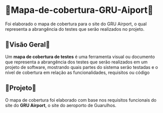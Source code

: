 # 📑Mapa-de-cobertura-GRU-Aiport📑 #
Foi elaborado o mapa de cobertura para o site do GRU Airport, o qual representa a abrangência do testes que serão realizados no projeto. 

## 👀Visão Geral👀 ##
Um **mapa de cobertura de testes** é uma ferramenta visual ou documento que representa a abrangência dos testes que serão realizados em um projeto de software, mostrando quais partes do sistema serão testadas e o nível de cobertura em relação as funcionalidades, requisitos ou código

## 🎯Projeto🎯 ##
O mapa de cobertura foi elaborado com base nos requisitos funcionais do site do **GRU Airport**, o site do aeroporto de Guarulhos.



